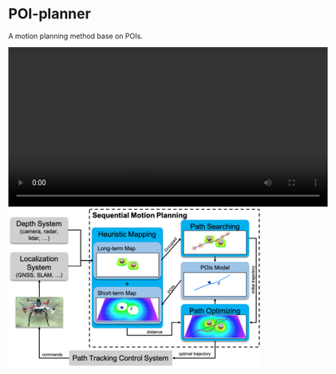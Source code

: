 # POI-planner
A motion planning method base on POIs.

<video width="640" controls>
  <source src="figs/process.mp4" type="video/mp4">
  <!-- 如果浏览器不支持 video 标签，就显示下面的文本链接 -->
  Your browser does not support the <code>video</code> tag.  
  <a href="figs/process.mp4">Download the video</a>
</video>

<img src="figs/System architecture of the proposed method.png" alt="pipeline" width="600" />
